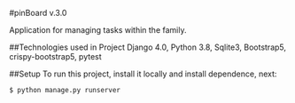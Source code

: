 #pinBoard v.3.0

Application for managing tasks within the family.


##Technologies used in Project
Django 4.0, Python 3.8, Sqlite3, Bootstrap5, crispy-bootstrap5, pytest

##Setup
To run this project, install it locally and install dependence, next:
```angular2html
$ python manage.py runserver
```




